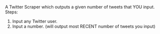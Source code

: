 A Twitter Scraper which outputs a given number of tweets that YOU input. 
Steps:
1) Input any Twitter user.
2) Input a number. (will output most RECENT number of tweets you input)
